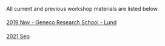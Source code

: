 All current and previous workshop materials are listed below.

<div style='display:block;'><p style='line-height:2;'>
<span style='display:block;'><a href='https://nbisweden.github.io/Workshop_geneco_2020_05/docs/index.html'>2019 Nov - Geneco Research School - Lund</a></span>

<span style='display:block;'><a href='https://NBISweden.github.io/workshop-plotting-in-r/2109/'>2021 Sep</a></span>
</p></div>
